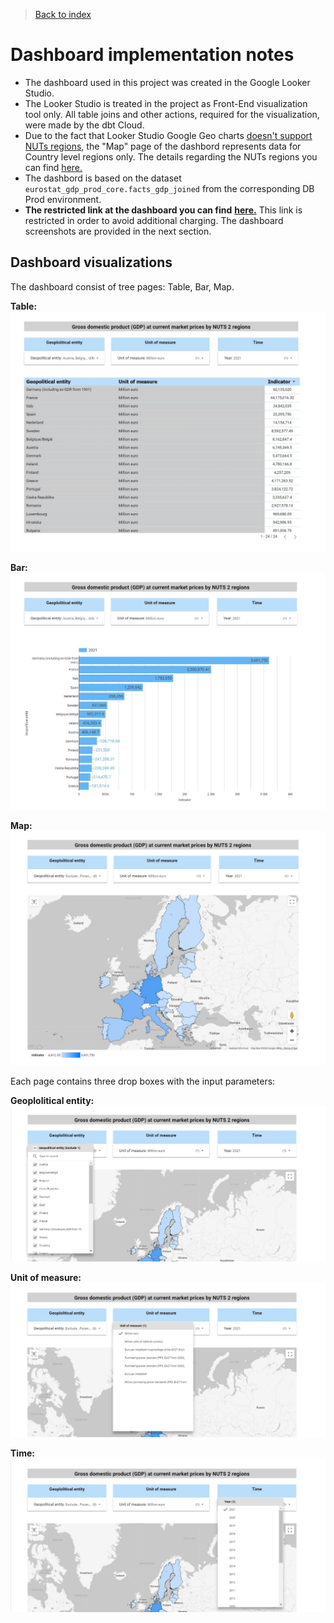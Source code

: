 >[Back to index](../README.md)

# Dashboard implementation notes

- The dashboard used in this project was created in the Google Looker Studio. 
- The Looker Studio is treated in the project as Front-End visualization tool only. All table joins and other actions, required for the visualization, were made by the dbt Cloud.
- Due to the fact that Looker Studio Google Geo charts [doesn't support NUTs regions](https://support.google.com/looker-studio/answer/9843174#country&zippy=%2Cin-this-article), the "Map" page of the dashbord represents data for Country level regions only. The details regarding the NUTs regions you can find [here.](https://ec.europa.eu/eurostat/web/nuts/background)
- The dashbord is based on the dataset `eurostat_gdp_prod_core.facts_gdp_joined` from the corresponding DB Prod environment.
- **The restricted link at the dashboard you can find** [**here.**](https://lookerstudio.google.com/reporting/5cb1caed-76fb-4a2f-bbd3-b9e2bb8269b1) This link is restricted in order to avoid additional charging. The dashboard screenshots are provided in the next section.

## Dashboard visualizations

The dashboard consist of tree pages: Table, Bar, Map.

**Table:**
![dashboard](../img/dashboard1.jpg)

**Bar:**
![dashboard](../img/dashboard2.jpg)

**Map:**
![dashboard](../img/dashboard3.jpg)

Each page contains three drop boxes with the input parameters:

**Geoplolitical entity:**
![dashboard](../img/dashboard5.jpg)

**Unit of measure:**
![dashboard](../img/dashboard4.jpg)

**Time:**
![dashboard](../img/dashboard6.jpg)
